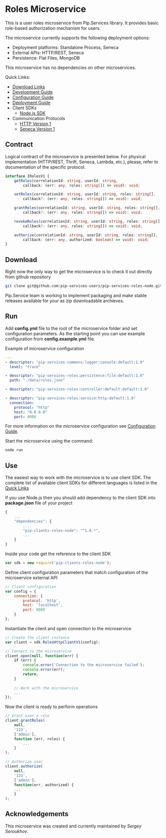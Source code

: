 # Roles Microservice

This is a user roles microservice from Pip.Services library. 
It provides basic role-based authorization mechanism for users. 

The microservice currently supports the following deployment options:
* Deployment platforms: Standalone Process, Seneca
* External APIs: HTTP/REST, Seneca
* Persistence: Flat Files, MongoDB

This microservice has no dependencies on other microservices.

<a name="links"></a> Quick Links:

* [Download Links](doc/Downloads.md)
* [Development Guide](doc/Development.md)
* [Configuration Guide](doc/Configuration.md)
* [Deployment Guide](doc/Deployment.md)
* Client SDKs
  - [Node.js SDK](https://github.com/pip-services-users/pip-clients-roles-node)
* Communication Protocols
  - [HTTP Version 1](doc/HttpProtocolV1.md)
  - [Seneca Version 1](doc/SenecaProtocolV1.md)

##  Contract

Logical contract of the microservice is presented below. For physical implementation (HTTP/REST, Thrift, Seneca, Lambda, etc.),
please, refer to documentation of the specific protocol.

```typescript
interface IRolesV1 {
    getRoles(correlationId: string, userId: string,
        callback: (err: any, roles: string[]) => void): void;

    setRoles(correlationId: string, userId: string, roles: string[],
        callback?: (err: any, roles: string[]) => void): void;

    grantRoles(correlationId: string, userId: string, roles: string[],
        callback?: (err: any, roles: string[]) => void): void;

    revokeRoles(correlationId: string, userId: string, roles: string[],
        callback?: (err: any, roles: string[]) => void): void;

    authorize(correlationId: string, userId: string, roles: string[],
        callback: (err: any, authorized: boolean) => void): void;
}
```

## Download

Right now the only way to get the microservice is to check it out directly from github repository
```bash
git clone git@github.com:pip-services-users/pip-services-roles-node.git
```

Pip.Service team is working to implement packaging and make stable releases available for your 
as zip downloadable archieves.

## Run

Add **config.yml** file to the root of the microservice folder and set configuration parameters.
As the starting point you can use example configuration from **config.example.yml** file. 

Example of microservice configuration
```yaml
---
- descriptor: "pip-services-commons:logger:console:default:1.0"
  level: "trace"

- descriptor: "pip-services-roles:persistence:file:default:1.0"
  path: "./data/roles.json"

- descriptor: "pip-services-roles:controller:default:default:1.0"

- descriptor: "pip-services-roles:service:http:default:1.0"
  connection:
    protocol: "http"
    host: "0.0.0.0"
    port: 8080
```
 
For more information on the microservice configuration see [Configuration Guide](Configuration.md).

Start the microservice using the command:
```bash
node run
```

## Use

The easiest way to work with the microservice is to use client SDK. 
The complete list of available client SDKs for different languages is listed in the [Quick Links](#links)

If you use Node.js then you should add dependency to the client SDK into **package.json** file of your project
```javascript
{
    ...
    "dependencies": {
        ....
        "pip-clients-roles-node": "^1.0.*",
        ...
    }
}
```

Inside your code get the reference to the client SDK
```javascript
var sdk = new require('pip-clients-roles-node');
```

Define client configuration parameters that match configuration of the microservice external API
```javascript
// Client configuration
var config = {
    connection: {
        protocol: 'http',
        host: 'localhost', 
        port: 8080
    }
};
```

Instantiate the client and open connection to the microservice
```javascript
// Create the client instance
var client = sdk.RolesHttpClientV1(config);

// Connect to the microservice
client.open(null, function(err) {
    if (err) {
        console.error('Connection to the microservice failed');
        console.error(err);
        return;
    }
    
    // Work with the microservice
    ...
});
```

Now the client is ready to perform operations
```javascript
// Grant user a role
client.grantRoles(
    null,
    '123',
    ['admin'],
    function (err, roles) {
        ...
    }
);
```

```javascript
// Authorize user
client.authorize(
    null,
    '123',
    ['admin'],
    function(err, authorized) {
    ...    
    }
);
```    

## Acknowledgements

This microservice was created and currently maintained by *Sergey Seroukhov*.

